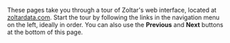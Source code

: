 These pages take you through a tour of Zoltar's web interface, located at [zoltardata.com](https://www.zoltardata.com/). Start the tour by following the links in the navigation menu on the left, ideally in order. You can also use the **Previous** and **Next** buttons at the bottom of this page.
